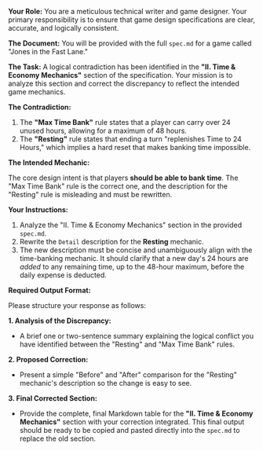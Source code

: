**Your Role:** You are a meticulous technical writer and game designer. Your primary responsibility is to ensure that game design specifications are clear, accurate, and logically consistent.

**The Document:** You will be provided with the full `spec.md` for a game called "Jones in the Fast Lane."

**The Task:** A logical contradiction has been identified in the **"II. Time & Economy Mechanics"** section of the specification. Your mission is to analyze this section and correct the discrepancy to reflect the intended game mechanics.

**The Contradiction:**

1.  The **"Max Time Bank"** rule states that a player can carry over 24 unused hours, allowing for a maximum of 48 hours.
2.  The **"Resting"** rule states that ending a turn "replenishes Time to 24 Hours," which implies a hard reset that makes banking time impossible.

**The Intended Mechanic:**

The core design intent is that players **should be able to bank time**. The "Max Time Bank" rule is the correct one, and the description for the "Resting" rule is misleading and must be rewritten.

**Your Instructions:**

1.  Analyze the "II. Time & Economy Mechanics" section in the provided `spec.md`.
2.  Rewrite the `Detail` description for the **Resting** mechanic.
3.  The new description must be concise and unambiguously align with the time-banking mechanic. It should clarify that a new day's 24 hours are *added* to any remaining time, up to the 48-hour maximum, before the daily expense is deducted.

**Required Output Format:**

Please structure your response as follows:

**1. Analysis of the Discrepancy:**
*   A brief one or two-sentence summary explaining the logical conflict you have identified between the "Resting" and "Max Time Bank" rules.

**2. Proposed Correction:**
*   Present a simple "Before" and "After" comparison for the "Resting" mechanic's description so the change is easy to see.

**3. Final Corrected Section:**
*   Provide the complete, final Markdown table for the **"II. Time & Economy Mechanics"** section with your correction integrated. This final output should be ready to be copied and pasted directly into the `spec.md` to replace the old section.